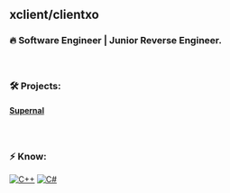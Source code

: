 ## xclient/clientxo

### 🔥 Software Engineer | Junior Reverse Engineer.

ㅤ
### 🛠️ Projects:
#### [Supernal](t.me/SupernalRB)

ㅤ
### ⚡ Know:
[![C++](https://img.shields.io/badge/-C++-black?logo=cplusplus)](https://wikipedia.org/wiki/C++)
[![C#](https://img.shields.io/badge/-C%23-black?logo=cs)](https://wikipedia.org/wiki/C_Sharp_(programming_language))
